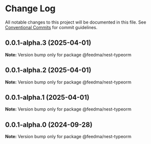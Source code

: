 # Change Log

All notable changes to this project will be documented in this file.
See [Conventional Commits](https://conventionalcommits.org) for commit guidelines.

## 0.0.1-alpha.3 (2025-04-01)

**Note:** Version bump only for package @feedma/nest-typeorm





## 0.0.1-alpha.2 (2025-04-01)

**Note:** Version bump only for package @feedma/nest-typeorm





## 0.0.1-alpha.1 (2025-04-01)

**Note:** Version bump only for package @feedma/nest-typeorm





## 0.0.1-alpha.0 (2024-09-28)

**Note:** Version bump only for package @feedma/nest-typeorm
